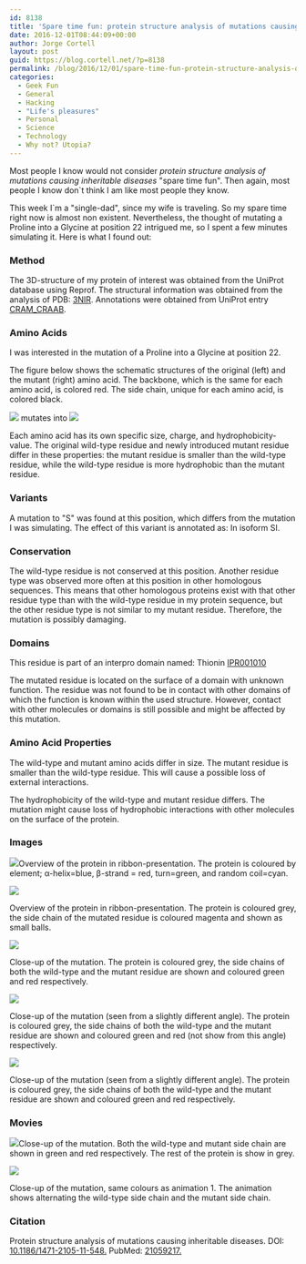 ```yaml
---
id: 8138
title: 'Spare time fun: protein structure analysis of mutations causing inheritable diseases'
date: 2016-12-01T08:44:09+00:00
author: Jorge Cortell
layout: post
guid: https://blog.cortell.net/?p=8138
permalink: /blog/2016/12/01/spare-time-fun-protein-structure-analysis-of-mutations-causing-inheritable-diseases/
categories:
  - Geek Fun
  - General
  - Hacking
  - "Life's pleasures"
  - Personal
  - Science
  - Technology
  - Why not? Utopia?
---
```

Most people I know would not consider _protein structure analysis of mutations causing inheritable diseases_ "spare time fun". Then again, most people I know don`t think I am like most people they know.

This week I`m a "single-dad", since my wife is traveling. So my spare time right now is almost non existent. Nevertheless, the thought of mutating a Proline into a Glycine at position 22 intrigued me, so I spent a few minutes simulating it. Here is what I found out:<section> 

### Method

The 3D-structure of my protein of interest was obtained from the UniProt database using Reprof. The structural information was obtained from the analysis of PDB: [3NIR](https://pdb.rcsb.org/pdb/explore/explore.do?structureId=3NIR). Annotations were obtained from UniProt entry [CRAM_CRAAB](https://www.uniprot.org/uniprot/CRAM_CRAAB).</section> <section> 

### Amino Acids

I was interested in the mutation of a Proline into a Glycine at position 22.

The figure below shows the schematic structures of the original (left) and the mutant (right) amino acid. The backbone, which is the same for each amino acid, is colored red. The side chain, unique for each amino acid, is colored black.

![](https://www.cmbi.ru.nl/hope/static/images/aa/pro.jpg) mutates into ![](https://www.cmbi.ru.nl/hope/static/images/aa/gly.jpg)

Each amino acid has its own specific size, charge, and hydrophobicity-value. The original wild-type residue and newly introduced mutant residue differ in these properties: the mutant residue is smaller than the wild-type residue, while the wild-type residue is more hydrophobic than the mutant residue.</section> <section> 

### Variants

A mutation to "S" was found at this position, which differs from the mutation I was simulating. The effect of this variant is annotated as: In isoform SI.</section> <section> 

### Conservation

The wild-type residue is not conserved at this position. Another residue type was observed more often at this position in other homologous sequences. This means that other homologous proteins exist with that other residue type than with the wild-type residue in my protein sequence, but the other residue type is not similar to my mutant residue. Therefore, the mutation is possibly damaging.</section> <section> 

### Domains

This residue is part of an interpro domain named: Thionin [IPR001010](https://www.ebi.ac.uk/interpro/entry/IPR001010)

The mutated residue is located on the surface of a domain with unknown function. The residue was not found to be in contact with other domains of which the function is known within the used structure. However, contact with other molecules or domains is still possible and might be affected by this mutation.</section> <section> 

### Amino Acid Properties

The wild-type and mutant amino acids differ in size. The mutant residue is smaller than the wild-type residue. This will cause a possible loss of external interactions.

The hydrophobicity of the wild-type and mutant residue differs. The mutation might cause loss of hydrophobic interactions with other molecules on the surface of the protein.</section> <section> 

### Images

![](https://www.cmbi.ru.nl/hope/yasara/0fc26700-bbb3-4a1c-85a9-b6a3b0f5e997/22GLY_overview.png/)Overview of the protein in ribbon-presentation. The protein is coloured by element; α-helix=blue, β-strand = red, turn=green, and random coil=cyan.

![](https://www.cmbi.ru.nl/hope/yasara/0fc26700-bbb3-4a1c-85a9-b6a3b0f5e997/22GLY_overview_grey.png/)

Overview of the protein in ribbon-presentation. The protein is coloured grey, the side chain of the mutated residue is coloured magenta and shown as small balls.

![](https://www.cmbi.ru.nl/hope/yasara/0fc26700-bbb3-4a1c-85a9-b6a3b0f5e997/22GLY_zoom.png/)

Close-up of the mutation. The protein is coloured grey, the side chains of both the wild-type and the mutant residue are shown and coloured green and red respectively.

![](https://www.cmbi.ru.nl/hope/yasara/0fc26700-bbb3-4a1c-85a9-b6a3b0f5e997/22GLY_zoom2.png/)

Close-up of the mutation (seen from a slightly different angle). The protein is coloured grey, the side chains of both the wild-type and the mutant residue are shown and coloured green and red (not show from this angle) respectively.

![](https://www.cmbi.ru.nl/hope/yasara/0fc26700-bbb3-4a1c-85a9-b6a3b0f5e997/22GLY_zoom3.png/)

Close-up of the mutation (seen from a slightly different angle). The protein is coloured grey, the side chains of both the wild-type and the mutant residue are shown and coloured green and red respectively.</section> <section> 

### Movies

![](https://www.cmbi.ru.nl/hope/yasara/6c11cb58-f112-43f9-9f7a-4d907c84c268/22GLY_turning.gif/)Close-up of the mutation. Both the wild-type and mutant side chain are shown in green and red respectively. The rest of the protein is show in grey.

![](https://www.cmbi.ru.nl/hope/yasara/6c11cb58-f112-43f9-9f7a-4d907c84c268/22GLY_morphing.gif/)

Close-up of the mutation, same colours as animation 1. The animation shows alternating the wild-type side chain and the mutant side chain.</section> <section> 

### Citation

Protein structure analysis of mutations causing inheritable diseases. DOI: [10.1186/1471-2105-11-548.](https://dx.doi.org/10.1186/1471-2105-11-548) PubMed: [21059217](https://www.ncbi.nlm.nih.gov/pubmed/21059217)<a href="https://www.cmbi.ru.nl/hope/report/583f164001ca360009798abb/" target="_blank">.</a></section>